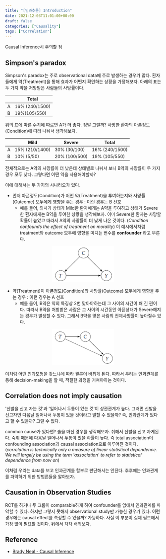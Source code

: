 ```yaml
---
title: "[인과추론] Introduction"
date: 2021-12-03T11:01:00+00:00
draft: false
categories: ["Causality"]
tags: ["Correlation"]
---
```


Causal Inference시 주의할 점

<!--more-->

## Simpson's paradox
Simpson's paradox는 주로 observational data에 주로 발생하는 경우가 많다. 환자들에게 약(Treatment)을 통해 효과가 어떤지 확인하는 상황을 가정해보자. 아래의 표는 두 가지 약을 처방받은 사람들의 사망률이다.

||Total|
|------|---|
|A|16% (240/1500)|
|B|19%(105/550)|

위의 표에 따른 수치에 따르면 A가 더 좋다. 정말 그럴까? 사망한 환자의 아픈정도(Condition)에 따라 나눠서 생각해보자.

||Mild|Severe|Total|
|------|---|---|---|
|A|15% (210/1400)|30% (30/100)|16% (240/1500)|
|B|10% (5/50)|20% (100/500)|19% (105/550)|

전체적으로는 A약의 사망률이 더 낮은데 상태별로 나눠서 보니 B약의 사망률이 두 가지 경우 모두 낮다. 그렇다면 어떤 약을 사용해야할까?

이에 대해서는 두 가지의 시나리오가 있다.

- 먼저 아픈정도(Condition)가 어떤 약(Treatment)을 투여하는지와 사망률(Outcome) 모두에게 영향을 주는 경우 : 이런 경우는 B 선호
  - 예를 들어, 의사가 상태가 Mild한 환자에게는 A약을 투여하고 상태가 Severe한 환자에게는 B약을 투여한 상황을 생각해보자. 이미 Severe한 환자는 사망할 확률이 높았고 따라서 A약의 사망률이 더 낮게 나온 것이다. (*Condition confounds the effect of treatment on morality*) 이 예시에서처럼 treatment와 outcome 모두에 영향을 미치는 변수를 **confounder** 라고 부른다.

<center>
    <img src="https://github.com/minsoo9506/blog/blob/master/static/blog-imgs/Lec_01_01.PNG?raw=true"  width="200">
</center>


- 약(Treatment)이 아픈정도(Condition)와 사망률(Outcome) 모두에게 영향을 주는 경우 : 이런 경우는 A 선호
  - 예를 들어, B약은 약의 특징상 2번 맞아야하는데 그 사이의 시간이 꽤 긴 편이다. 따라서 B약을 처방받은 사람은 그 사이의 시간동안 아픈상태가 Severe해지는 경우가 발생할 수 있다. 그래서 B약을 맞은 사람의 전체사망률이 높아질수 있다.

<center>
    <img src="https://github.com/minsoo9506/blog/blob/master/static/blog-imgs/Lec_01_02.PNG?raw=true"  width="200">
</center>

이처럼 어떤 인과모형을 갖느냐에 따라 결론이 바뀌게 된다. 따라서 우리는 인과관계를 통해 decision-making을 할 때, 적절한 과정을 거쳐야하는 것이다.

## Correlation does not imply causation
'신발을 신고 자는 것'과 '일어나서 두통이 있는 것'이 상관관계가 높다. 그러면 신발을 신고자면 다음날 일어나서 두통이 있을 것이라고 말할 수 있을까? 즉, 인과관계가 있다고 할 수 있을까? 그럴 수 없다.

common cause가 있다면? 술을 마신 경우를 생각해보자. 취해서 신발을 신고 자게된다. 숙취 때문에 다음날 일어나서 두통이 있을 확률이 높다. 즉 total association이 confounding association과 causal association으로 이루어진 것이다. (*correlation is technically only a measure of linear statistical dependence. We will largely be using the term 'association' to refer to statistical dependence from now on*)

이처럼 우리는 data를 보고 인과관계를 함부로 판단해서는 안된다. 추후에는 인과관계를 파악하기 위한 방법론들을 알아보자.

## Causation in Observation Studies
RCT를 하거나 두 그룹이 comparable하게 하여 confounder를 없애서 인과관계를 파악할 수 있다. 하지만 그렇지 못해서 observational study만 가능한 경우가 있다. 이런 경우에는 causal effect를 측정할 수 있을까? 가능하다. 사실 이 부분이 실제 필드에서 가장 많이 필요할 것이다. 뒤에서 차차 배워보자.

## Reference
- [Brady Neal - Causal Inference](https://www.youtube.com/watch?v=DXBPtpBhGqo&list=PLoazKTcS0RzZ1SUgeOgc6SWt51gfT80N0&index=2)